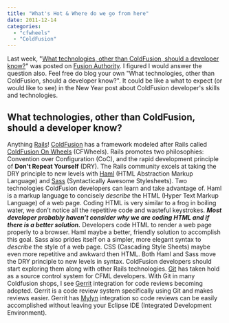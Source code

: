 ```yaml
---
title: "What's Hot & Where do we go from here"
date: 2011-12-14
categories: 
  - "cfwheels"
  - "ColdFusion"
---
```


Last week, "[What technologies, other than ColdFusion, should a developer know?](http://www.fusionauthority.com/community/4829-whats-hot-whats-not-where-do-we-go-from-here.htm)" was posted on [Fusion Authority](http://www.fusionauthority.com). I figured I would answer the question also. Feel free do blog your own "What technologies, other than ColdFusion, should a developer know?". It could be like a what to expect (or would like to see) in the New Year post about ColdFusion developer's skills and technologies.

## What technologies, other than ColdFusion, should a developer know?

Anything [Rails](http://rubyonrails.org/)! [ColdFusion](http://en.wikipedia.org/wiki/ColdFusion) has a framework modeled after Rails called [ColdFusion On Wheels](http://www.cfwheels.org) (CFWheels). Rails promotes two philosophies: Convention over Configuration (CoC), and the rapid development principle of **Don't Repeat Yourself** (DRY). The Rails community excels at taking the DRY principle to new levels with [Haml](http://haml-lang.com) (HTML Abstraction Markup Language) and [Sass](htpp://sass-lang.com/) (Syntactically Awesome Stylesheets). Two technologies ColdFusion developers can learn and take advantage of. Haml is a markup language to concisely _describe_ the HTML (Hyper Text Markup Language) of a web page. Coding HTML is very similar to a frog in boiling water, we don’t notice all the repetitive code and wasteful keystrokes. _**Most developer probably haven’t consider why we are coding HTML and if there is a better solution.**_ Developers code HTML to render a web page properly to a browser. Haml maybe a better, friendly solution to accomplish this goal. Sass also prides itself on a simpler, more elegant syntax to _describe_ the style of a web page. CSS (Cascading Style Sheets) maybe even more repetitive and awkward then HTML. Both Haml and Sass move the DRY principle to new levels in syntax. ColdFusion developers should start exploring them along with other Rails technologies. [Git](http://git-scm.com/) has taken hold as a source control system for CFML developers. With Git in many Coldfusion shops, I see [Gerrit](http://code.google.com/p/gerrit/) integration for code reviews becoming adopted. Gerrit is a code review system specifically using Git and makes reviews easier. Gerrit has [Mylyn](http://eclipse.org/mylyn/) integration so code reviews can be easily accomplished without leaving your Eclipse IDE (Integrated Development Environment).
